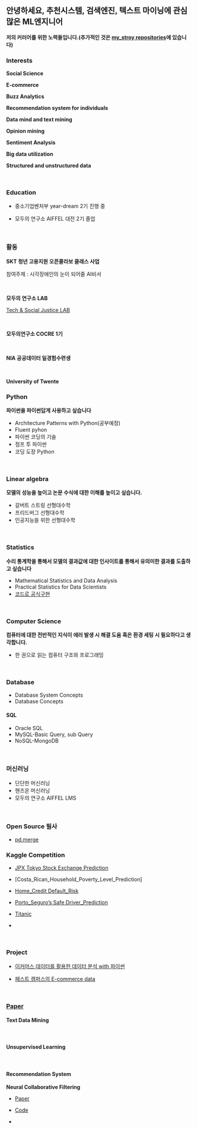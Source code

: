 ## 안녕하세요, 추천시스템, 검색엔진, 텍스트 마이닝에 관심 많은 ML엔지니어 

**저의 커러어를 위한 노력들입니다.(추가적인 것은 [my_stroy repositories](https://github.com/qsdcfd/my_story)에 있습니다)**


### Interests

**Social Science**

**E-commerce**

**Buzz Analytics**

**Recommendation system for individuals**

**Data mind and text mining**

**Opinion mining**

**Sentiment Analysis**

**Big data utilization**

**Structured and unstructured data**

<br>

### Education

- 중소기업벤처부 year-dream 2기 진행 중

- 모두의 연구소 AIFFEL 대전 2기 졸업

<br>

### 활동

**SKT 청년 고용지원 오픈콜라보 클래스 사업**

참여주제 : 시각장애인의 눈이 되어줄 AI비서

<br>

**모두의 연구소 LAB**

[Tech & Social Justice LAB](https://modulabs-hub.oopy.io/c874757d-4a5b-431e-808b-324d2e0e786a)

<br>

**모두의연구소 COCRE 1기**

<br>

**NIA 공공데이터 일경험수련생**

<br>

**University of Twente**

### Python

**파이썬을 파이썬답게 사용하고 싶습니다**

- Architecture Patterns with Python(공부예정)
- Fluent pyhon
- 파이썬 코딩의 기술
- 점프 투 파이썬 
- 코딩 도장 Python


<br>

### Linear algebra

**모델의 성능을 높이고 논문 수식에 대한 이해를 높이고 싶습니다.**

- 갈버트 스트링 선형대수학
- 프리드버그 선형대수학
- 인공지능을 위한 선형대수학

<br>

### Statistics

**수리 통계학을 통해서 모델의 결과값에 대한 인사이트를 통해서 유의미한 결과를 도출하고 싶습니다**

- Mathematical Statistics and Data Analysis
- Practical Statistics for Data Scientists
- [코드로 공식구현](https://github.com/qsdcfd/Year-dream/tree/TIL/Theory/Math)
 
<br>

### Computer Science

**컴퓨터에 대한 전반적인 지식이 에러 발생 시 해결 도움 혹은 환경 세팅 시 필요하다고 생각합니다.**

- 한 권으로 읽는 컴퓨터 구조와 프로그래밍

<br>

### Database

- Database System Concepts
- Database Concepts

#### SQL

- Oracle SQL
- MySQL-Basic Query, sub Query
- NoSQL-MongoDB


<br>

### 머신러닝
- 단단한 머신러닝
- 핸즈온 머신러닝                           
- 모두의 연구소 AIFFEL LMS

<br>

### Open Source 필사

- [pd.merge](https://github.com/pandas-dev/pandas/blob/main/pandas/core/reshape/merge.py)



### Kaggle Competition

- [JPX Tokyo Stock Exchange Prediction](https://www.kaggle.com/c/jpx-tokyo-stock-exchange-prediction)

- [Costa_Rican_Household_Poverty_Level_Prediction]
- [Home_Credit Default_Risk](https://github.com/qsdcfd/kaggle/blob/TIL/Home_Credit%20Default_Risk/Intro/Home_Credit_Default_Risk_final.ipynb)

- [Porto_Seguro’s Safe Driver_Prediction](https://github.com/qsdcfd/kaggle/blob/TIL/Porto_Seguro%E2%80%99s%20Safe%20Driver_Prediction/Porto_Seguro_Exploratory_Analysis_and_Prediction.ipynb)

- [Titanic](https://github.com/qsdcfd/kaggle/blob/TIL/Titanic/EDA_TO_prediction_part_1_%EB%A7%88%EB%AC%B4%EB%A6%AC.ipynb)
- 
<br>

### Project

- [이커머스 데이터를 활용한 데이터 분석 with 파이썬](https://github.com/qsdcfd/Year-dream/tree/TIL/Data_Analyst)

- [패스트 캠퍼스의 E-commerce data](https://github.com/qsdcfd/Data_Hackthon)

<br>

### [Paper](https://www.notion.so/c3b3474d18ef4304b23ea360367a5137?v=5d763ad5773f44eb950f49de7d7671bd)



#### Text Data Mining

<br>


#### Unsupervised Learning



<br>

#### Recommendation System

**Neural Collaborative Filtering**

- [Paper](https://paperswithcode.com/paper/neural-collaborative-filtering)

- [Code](https://github.com/microsoft/recommenders)
- 

